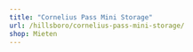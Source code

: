 ```yaml
---
title: "Cornelius Pass Mini Storage"
url: /hillsboro/cornelius-pass-mini-storage/
shop: Mieten
---
```

